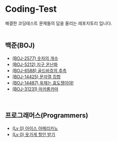 # Coding-Test
해결한 코딩테스트 문제들의 답을 올리는 레포지토리 입니다.</br>
</br>

## 백준(BOJ)
- [(BOJ-2577) 숫자의 개수](BOJ/BOJ-2577)</br>
- [(BOJ-5212) 지구 온난화](BOJ/BOJ-5212)</br>
- [(BOJ-6588) 골드바흐의 추측](BOJ/BOJ-6588)</br>
- [(BOJ-14425) 문자열 집합](BOJ/BOJ-14425)</br>
- [(BOJ-14487) 욱제는 효도쟁이야!](BOJ/BOJ-14487)</br>
- [(BOJ-31231) 마카롱카마](BOJ/BOJ-31231)</br>
</br>

## 프로그래머스(Programmers)
- [(Lv 0) 아이스 아메리카노](Programmers/Lv-0.IceAmericano)</br>
- [(Lv 0) 옷가게 할인 받기](Programmers/Lv-0.DiscountClothes)</br>
